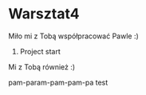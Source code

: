 # Warsztat4


Miło mi z Tobą współpracować Pawle :)

1) Project start

Mi z Tobą również :)

pam-param-pam-pam-pa
test
